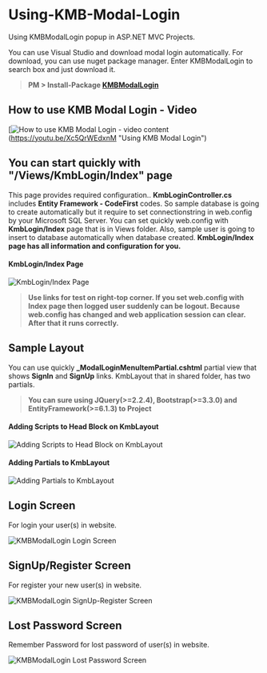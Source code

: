 # Using-KMB-Modal-Login
Using KMBModalLogin popup in ASP.NET MVC Projects. 

You can use Visual Studio and download modal login automatically. For download, you can use nuget package manager. Enter KMBModalLogin to search box and just download it. 

> **PM > Install-Package [KMBModalLogin](https://www.nuget.org/packages/KMBModalLogin/)**


## How to use KMB Modal Login - Video

[![How to use KMB Modal Login - video content](https://goo.gl/NyVs2x)(https://youtu.be/Xc5QrWEdxnM "Using KMB Modal Login")

## **You can start quickly with "/Views/KmbLogin/Index" page**

This page provides required configuration.. **KmbLoginController.cs** includes **Entity Framework - CodeFirst** codes. So sample database is going to create automatically but it require to set connectionstring in web.config by your Microsoft SQL Server. You can set quickly web.config with **KmbLogin/Index** page that is in Views folder. Also, sample user is going to insert to database automatically when database created. **KmbLogin/Index page has all information and configuration for you.**


#### KmbLogin/Index Page

![KmbLogin/Index Page](http://goo.gl/d9RNxz)

> **Use links for test on right-top corner. If you set web.config with Index page then logged user suddenly can be logout. Because web.config has changed and web application session can clear. After that it runs correctly.**

## Sample Layout

You can use quickly **_ModalLoginMenuItemPartial.cshtml** partial view that shows **SignIn** and **SignUp** links.
KmbLayout that in shared folder, has two partials.

> **You can sure using JQuery(>=2.2.4), Bootstrap(>=3.3.0) and EntityFramework(>=6.1.3) to Project**  


#### Adding Scripts to Head Block on KmbLayout

![Adding Scripts to Head Block on KmbLayout](http://goo.gl/a32GQl)


#### Adding Partials to KmbLayout

![Adding Partials to KmbLayout](http://goo.gl/gqE597)


## Login Screen

For login your user(s) in website.

![KMBModalLogin Login Screen](https://goo.gl/rre4Px)


## SignUp/Register Screen

For register your new user(s) in website.

![KMBModalLogin SignUp-Register Screen](https://goo.gl/bEyp7O)


## Lost Password Screen

Remember Password for lost password of user(s) in website.

![KMBModalLogin Lost Password Screen](https://goo.gl/xaA5iN)
